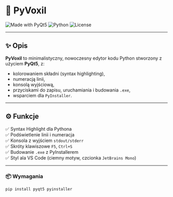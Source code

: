 # 🐍 PyVoxil

![Made with PyQt5](https://img.shields.io/badge/Made%20with-PyQt5-blue?style=for-the-badge)
![Python](https://img.shields.io/badge/Python-3.x-green?style=for-the-badge)
![License](https://img.shields.io/badge/License-MIT-lightgrey?style=for-the-badge)

---

## ✨ Opis

**PyVoxil** to minimalistyczny, nowoczesny edytor kodu Python stworzony z użyciem **PyQt5**, z:
- kolorowaniem składni (syntax highlighting),
- numeracją linii,
- konsolą wyjściową,
- przyciskami do zapisu, uruchamiania i budowania `.exe`,
- wsparciem dla `PyInstaller`.

---

## ⚙️ Funkcje

✅ Syntax Highlight dla Pythona  
✅ Podświetlenie linii i numeracja  
✅ Konsola z wyjściem `stdout/stderr`  
✅ Skróty klawiszowe `F5`, `Ctrl+S`  
✅ Budowanie `.exe` z PyInstallerem  
✅ Styl ala VS Code (ciemny motyw, czcionka `JetBrains Mono`)

---

### 📦 Wymagania

```bash
pip install pyqt5 pyinstaller
